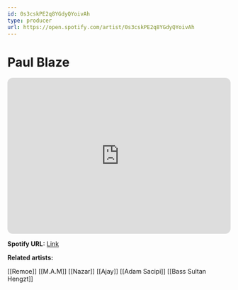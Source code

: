 ```yaml
---
id: 0s3cskPE2q8YGdyQYoivAh
type: producer
url: https://open.spotify.com/artist/0s3cskPE2q8YGdyQYoivAh
---
```

# Paul Blaze

<iframe style="border-radius:12px" src="https://open.spotify.com/embed/artist/0s3cskPE2q8YGdyQYoivAh" width="100%" height="352" frameBorder="0" allowfullscreen="" allow="autoplay; clipboard-write; encrypted-media; fullscreen; picture-in-picture" loading="lazy"></iframe>

**Spotify URL:** [Link](https://open.spotify.com/artist/0s3cskPE2q8YGdyQYoivAh)

**Related artists:**

[[Remoe]]
[[M.A.M]]
[[Nazar]]
[[Ajay]]
[[Adam Sacipi]]
[[Bass Sultan Hengzt]]
